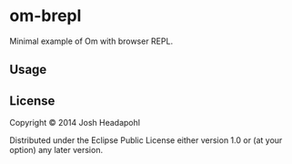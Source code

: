 # om-brepl

Minimal example of Om with browser REPL.

## Usage



## License

Copyright © 2014 Josh Headapohl

Distributed under the Eclipse Public License either version 1.0 or (at
your option) any later version.
